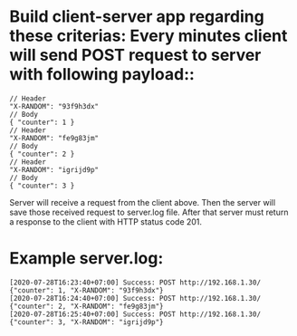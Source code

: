 Build client-server app regarding these criterias:
Every minutes client will send POST request to server with following payload::
=

```
// Header
"X-RANDOM": "93f9h3dx"
// Body
{ "counter": 1 }
// Header
"X-RANDOM": "fe9g83jm"
// Body
{ "counter": 2 }
// Header
"X-RANDOM": "igrijd9p"
// Body
{ "counter": 3 }
```

Server will receive a request from the client above. Then the server will save those received request to server.log file. After that server must return a response to the client with HTTP status code 201.

Example server.log:
=

```
[2020-07-28T16:23:40+07:00] Success: POST http://192.168.1.30/ {"counter": 1, "X-RANDOM": "93f9h3dx"}
[2020-07-28T16:24:40+07:00] Success: POST http://192.168.1.30/ {"counter": 2, "X-RANDOM": "fe9g83jm"}
[2020-07-28T16:25:40+07:00] Success: POST http://192.168.1.30/ {"counter": 3, "X-RANDOM": "igrijd9p"}
```
